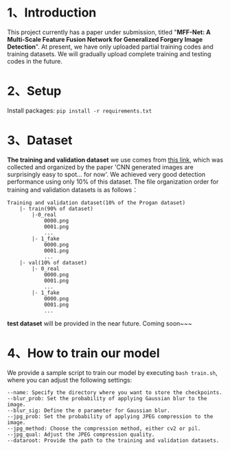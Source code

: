 # 1、Introduction
This project currently has a paper under submission, titled "**MFF-Net: A Multi-Scale Feature Fusion Network for Generalized Forgery Image Detection**". 
At present, we have only uploaded partial training codes and training datasets. 
We will gradually upload complete training and testing codes in the future.

# 2、Setup
Install packages: `pip install -r requirements.txt`

# 3、Dataset
**The training and validation dataset** we use comes from [this link](https://github.com/peterwang512/CNNDetection), which was collected and organized by the paper 'CNN generated images are surprisingly easy to spot... for now'.
We achieved very good detection performance using only 10% of this dataset.
The file organization order for training and validation datasets is as follows：
```
Training and validation dataset(10% of the Progan dataset)
	|- train(90% of dataset)
		|-0_real
			0000.png
			0001.png
			...
		|- 1_fake
			0000.png
			0001.png
			...
	|- val(10% of dataset)
		|- 0_real
			0000.png
			0001.png
			...
		|- 1_fake
			0000.png
			0001.png
			...
```
**test dataset** will be provided in the near future. Coming soon~~~

# 4、How to train our model
We provide a sample script to train our model by executing `bash train.sh`, where you can adjust the following settings:
```
--name: Specify the directory where you want to store the checkpoints.
--blur_prob: Set the probability of applying Gaussian blur to the image.
--blur_sig: Define the σ parameter for Gaussian blur.
--jpg_prob: Set the probability of applying JPEG compression to the image.
--jpg_method: Choose the compression method, either cv2 or pil.
--jpg_qual: Adjust the JPEG compression quality.
--dataroot: Provide the path to the training and validation datasets.
```

